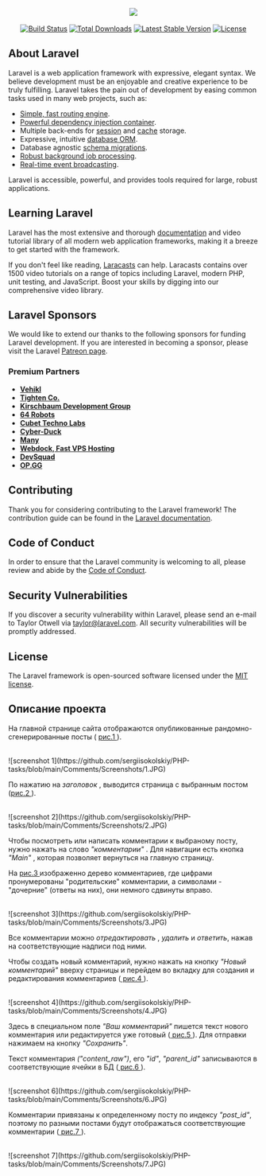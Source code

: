 <p align="center"><a href="https://laravel.com" target="_blank"><img src="https://raw.githubusercontent.com/laravel/art/master/logo-lockup/5%20SVG/2%20CMYK/1%20Full%20Color/laravel-logolockup-cmyk-red.svg" width="400"></a></p>

<p align="center">
<a href="https://travis-ci.org/laravel/framework"><img src="https://travis-ci.org/laravel/framework.svg" alt="Build Status"></a>
<a href="https://packagist.org/packages/laravel/framework"><img src="https://poser.pugx.org/laravel/framework/d/total.svg" alt="Total Downloads"></a>
<a href="https://packagist.org/packages/laravel/framework"><img src="https://poser.pugx.org/laravel/framework/v/stable.svg" alt="Latest Stable Version"></a>
<a href="https://packagist.org/packages/laravel/framework"><img src="https://poser.pugx.org/laravel/framework/license.svg" alt="License"></a>
</p>

## About Laravel

Laravel is a web application framework with expressive, elegant syntax. We believe development must be an enjoyable and creative experience to be truly fulfilling. Laravel takes the pain out of development by easing common tasks used in many web projects, such as:

- [Simple, fast routing engine](https://laravel.com/docs/routing).
- [Powerful dependency injection container](https://laravel.com/docs/container).
- Multiple back-ends for [session](https://laravel.com/docs/session) and [cache](https://laravel.com/docs/cache) storage.
- Expressive, intuitive [database ORM](https://laravel.com/docs/eloquent).
- Database agnostic [schema migrations](https://laravel.com/docs/migrations).
- [Robust background job processing](https://laravel.com/docs/queues).
- [Real-time event broadcasting](https://laravel.com/docs/broadcasting).

Laravel is accessible, powerful, and provides tools required for large, robust applications.

## Learning Laravel

Laravel has the most extensive and thorough [documentation](https://laravel.com/docs) and video tutorial library of all modern web application frameworks, making it a breeze to get started with the framework.

If you don't feel like reading, [Laracasts](https://laracasts.com) can help. Laracasts contains over 1500 video tutorials on a range of topics including Laravel, modern PHP, unit testing, and JavaScript. Boost your skills by digging into our comprehensive video library.

## Laravel Sponsors

We would like to extend our thanks to the following sponsors for funding Laravel development. If you are interested in becoming a sponsor, please visit the Laravel [Patreon page](https://patreon.com/taylorotwell).

### Premium Partners

- **[Vehikl](https://vehikl.com/)**
- **[Tighten Co.](https://tighten.co)**
- **[Kirschbaum Development Group](https://kirschbaumdevelopment.com)**
- **[64 Robots](https://64robots.com)**
- **[Cubet Techno Labs](https://cubettech.com)**
- **[Cyber-Duck](https://cyber-duck.co.uk)**
- **[Many](https://www.many.co.uk)**
- **[Webdock, Fast VPS Hosting](https://www.webdock.io/en)**
- **[DevSquad](https://devsquad.com)**
- **[OP.GG](https://op.gg)**

## Contributing

Thank you for considering contributing to the Laravel framework! The contribution guide can be found in the [Laravel documentation](https://laravel.com/docs/contributions).

## Code of Conduct

In order to ensure that the Laravel community is welcoming to all, please review and abide by the [Code of Conduct](https://laravel.com/docs/contributions#code-of-conduct).

## Security Vulnerabilities

If you discover a security vulnerability within Laravel, please send an e-mail to Taylor Otwell via [taylor@laravel.com](mailto:taylor@laravel.com). All security vulnerabilities will be promptly addressed.

## License

The Laravel framework is open-sourced software licensed under the [MIT license](https://opensource.org/licenses/MIT).

## Описание проекта
На главной странице сайта отображаются опубликованные рандомно-сгенерированные посты ( <a href = "https://github.com/sergiisokolskiy/PHP-tasks/blob/main/Comments/Screenshots/1.JPG"> рис.1 </a>).

<br>
![screenshot 1](https://github.com/sergiisokolskiy/PHP-tasks/blob/main/Comments/Screenshots/1.JPG)


По нажатию на <i> заголовок </i>, выводится страница с выбранным постом (<a href = "https://github.com/sergiisokolskiy/PHP-tasks/blob/main/Comments/Screenshots/2.JPG">рис.2 </a>). 

<br>
![screenshot 2](https://github.com/sergiisokolskiy/PHP-tasks/blob/main/Comments/Screenshots/2.JPG)


Чтобы посмотреть или написать комментарии к выбраному посту, нужно нажать на слово <i> "комментарии" </i>.
Для навигации есть кнопка <i> "Main" </i>, которая позволяет вернуться на главную страницу.


На <a href = "https://github.com/sergiisokolskiy/PHP-tasks/blob/main/Comments/Screenshots/3.JPG">рис.3 </a> изображенно дерево комментариев, где цифрами пронумерованы "родительские" комментарии, а символами - "дочерние" (ответы на них), они немного сдвинуты вправо.

<br>
![screenshot 3](https://github.com/sergiisokolskiy/PHP-tasks/blob/main/Comments/Screenshots/3.JPG)

Все комментарии можно <i>отредактировать </i>, <i>удалить</i> и <i>ответить</i>, нажав на соответствующие надписи под ними.

Чтобы создать новый комментарий, нужно нажать на кнопку <i>"Новый комментарий" </i> вверху страницы и перейдем во вкладку для создания и редактирования комментариев (<a href = "https://github.com/sergiisokolskiy/PHP-tasks/blob/main/Comments/Screenshots/4.JPG"> рис.4 </a>).

<br>
![screenshot 4](https://github.com/sergiisokolskiy/PHP-tasks/blob/main/Comments/Screenshots/4.JPG)

Здесь в специальном поле <i>"Ваш комментарий"</i> пишется текст нового комментария или редактируется уже готовый (<a href = "https://github.com/sergiisokolskiy/PHP-tasks/blob/main/Comments/Screenshots/5.JPG"> рис.5 </a> ). Для отправки нажимаем на кнопку <i>"Сохранить"</i>.

Текст комментария <i>("content_raw")</i>, его <i>"id"</i>, <i>"parent_id"</i> записываются в соответствующие ячейки в БД (<a href = "https://github.com/sergiisokolskiy/PHP-tasks/blob/main/Comments/Screenshots/6.JPG"> рис.6 </a>).

<br>
![screenshot 6](https://github.com/sergiisokolskiy/PHP-tasks/blob/main/Comments/Screenshots/6.JPG)

Комментарии привязаны к определенному посту по индексу <i>"post_id"</i>, поэтому по разными постами будут отображаться соответствующие комментарии (<a href = "https://github.com/sergiisokolskiy/PHP-tasks/blob/main/Comments/Screenshots/7.JPG"> рис.7 </a>).

<br>
![screenshot 7](https://github.com/sergiisokolskiy/PHP-tasks/blob/main/Comments/Screenshots/7.JPG)
